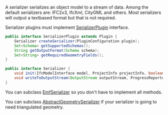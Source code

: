 A serializer serializes an object model to a stream of data. Among the default serializers are: IFC2x3, IfcXml, CityGML and others. Most serializers will output a textbased format but that is not required.

Serializer plugins must implement [SerializerPlugin](https://github.com/opensourceBIM/BIMserver/blob/master/PluginBase/src/org/bimserver/plugins/serializers/SerializerPlugin.java) interface.

```java
public interface SerializerPlugin extends Plugin {
	Serializer createSerializer(PluginConfiguration plugin);
	Set<Schema> getSupportedSchemas();
	String getOutputFormat(Schema schema);
	Set<String> getRequiredGeometryFields();
}
```

```java
public interface Serializer {
	void init(IfcModelInterface model, ProjectInfo projectInfo, boolean normalizeOids) throws SerializerException;
	void writeToOutputStream(OutputStream outputStream, ProgressReporter progressReporter) throws SerializerException;
}
```

You can subclass [EmfSerializer](https://github.com/opensourceBIM/BIMserver/blob/master/PluginBase/src/org/bimserver/plugins/serializers/EmfSerializer.java) so you don't have to implement all methods.

You can subclass [AbstractGeometrySerializer](https://github.com/opensourceBIM/BIMserver/blob/master/PluginBase/src/org/bimserver/plugins/serializers/AbstractGeometrySerializer.java) if your serializer is going to need triangulated geometry.

